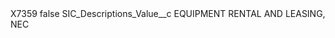 <?xml version="1.0" encoding="UTF-8"?>
<CustomMetadata xmlns="http://soap.sforce.com/2006/04/metadata" xmlns:xsi="http://www.w3.org/2001/XMLSchema-instance" xmlns:xsd="http://www.w3.org/2001/XMLSchema">
    <label>X7359</label>
    <protected>false</protected>
    <values>
        <field>SIC_Descriptions_Value__c</field>
        <value xsi:type="xsd:string">EQUIPMENT RENTAL AND LEASING, NEC</value>
    </values>
</CustomMetadata>
